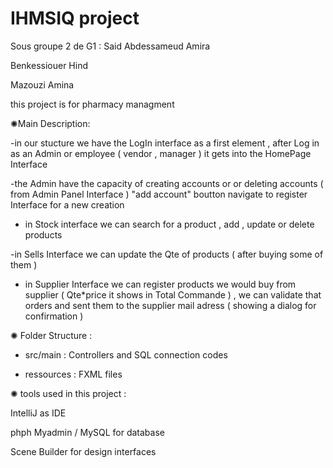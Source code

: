 # IHMSIQ project
  Sous groupe 2 de G1 :
  Said Abdessameud Amira 
  
 Benkessiouer Hind
 
  Mazouzi Amina 
                        
                        
   this project is for pharmacy managment 
   
 ✺Main Description: 
 
 
 -in our stucture we have the LogIn interface as a first element , after Log in as an Admin or employee ( vendor , manager ) it gets into the HomePage Interface
 
 -the Admin have the capacity of creating accounts or  or deleting accounts ( from Admin Panel Interface ) "add account" boutton navigate to register Interface for a new creation  
 
 - in Stock interface we can search for a product , add , update or delete products
 
 
 -in Sells Interface we can update the Qte of products ( after buying some of them ) 
 
 
 - in Supplier Interface we can register products we would buy from supplier ( Qte*price it shows in Total Commande ) , we can validate that orders and sent them to the supplier mail adress ( showing a dialog for confirmation )
 
 
✺ Folder Structure :

 - src/main : Controllers and SQL connection codes 
 
 - ressources : FXML files 
  
 ✺ tools used in this project :
 
 IntelliJ as IDE 
 
 phph Myadmin / MySQL for database
 
 Scene Builder for design interfaces
